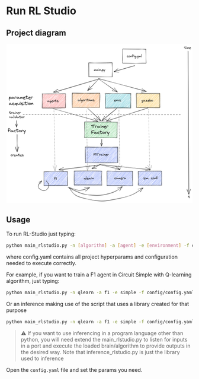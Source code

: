 # Run RL Studio

## Project diagram

![](./docs/rlstudio-diagram.png)

## Usage

To run RL-Studio just typing:

```bash
python main_rlstudio.py -n [algorithm] -a [agent] -e [environment] -f config/config.yaml
```

where config.yaml contains all project hyperparams and configuration needed to execute correctly.

For example, if you want to train a F1 agent in Circuit Simple with Q-learning algorithm, just typing:

```bash
python main_rlstudio.py -n qlearn -a f1 -e simple -f config/config.yaml
```

Or an inference making use of the script that uses a library created for that purpose

```bash
python main_rlstudio.py -n qlearn -a f1 -e simple -f config/config.yaml -m inference
```

> :warning: If you want to use inferencing in a program language other than python, you will
> need extend the main_rlstudio.py to listen for inputs in a port and execute the loaded brain/algorithm to provide
> outputs in the desired way. Note that inference_rlstudio.py is just the library used to inference

Open the `config.yaml` file and set the params you need.
